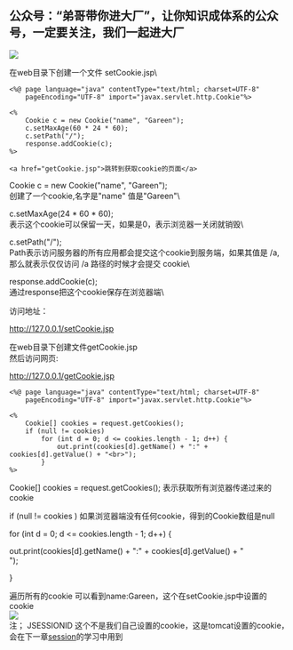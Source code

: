 ## 公众号：“弟哥带你进大厂”，让你知识成体系的公众号，一定要关注，我们一起进大厂

![](https://p3-juejin.byteimg.com/tos-cn-i-k3u1fbpfcp/d0a14d01ca45402f860336800ecfef74~tplv-k3u1fbpfcp-zoom-1.image)




在web目录下创建一个文件 setCookie.jsp\


```
<%@ page language="java" contentType="text/html; charset=UTF-8"
	pageEncoding="UTF-8" import="javax.servlet.http.Cookie"%>

<%
	Cookie c = new Cookie("name", "Gareen");
	c.setMaxAge(60 * 24 * 60);
	c.setPath("/");
	response.addCookie(c);
%>

<a href="getCookie.jsp">跳转到获取cookie的页面</a>
```

Cookie c = new Cookie("name", "Gareen");\
创建了一个cookie,名字是"name" 值是"Gareen"\


c.setMaxAge(24 * 60 * 60);\
表示这个cookie可以保留一天，如果是0，表示浏览器一关闭就销毁\


c.setPath("/");\
Path表示访问服务器的所有应用都会提交这个cookie到服务端，如果其值是 /a, 那么就表示仅仅访问 /a 路径的时候才会提交 cookie\


response.addCookie(c);\
通过response把这个cookie保存在浏览器端\

访问地址：

http://127.0.0.1/setCookie.jsp




在web目录下创建文件getCookie.jsp\
然后访问网页:


http://127.0.0.1/getCookie.jsp




```
<%@ page language="java" contentType="text/html; charset=UTF-8"
    pageEncoding="UTF-8" import="javax.servlet.http.Cookie"%>
 
<%
    Cookie[] cookies = request.getCookies();
    if (null != cookies)
        for (int d = 0; d <= cookies.length - 1; d++) {
            out.print(cookies[d].getName() + ":" + cookies[d].getValue() + "<br>");
        }
%>
```


Cookie[] cookies = request.getCookies();
表示获取所有浏览器传递过来的cookie


if (null != cookies )
如果浏览器端没有任何cookie，得到的Cookie数组是null


for (int d = 0; d <= cookies.length - 1; d++) {

out.print(cookies[d].getName() + ":" + cookies[d].getValue() + "<br>");

}


遍历所有的cookie
可以看到name:Gareen，这个在setCookie.jsp中设置的cookie\
![](https://p3-juejin.byteimg.com/tos-cn-i-k3u1fbpfcp/6727be81138f48538d9438bd1511fba3~tplv-k3u1fbpfcp-zoom-1.image)\
注； JSESSIONID 这个不是我们自己设置的cookie，这是tomcat设置的cookie，会在下一章[session](https://how2j.cn/k/jsp/jsp-session/583.html)的学习中用到

